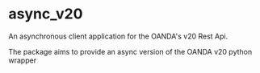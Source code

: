 # async_v20

An asynchronous client application for the OANDA's v20 Rest Api. 
 
The package aims to provide an async version of the OANDA v20 python wrapper
